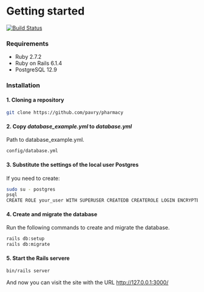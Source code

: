 # Getting started

[![Build Status](https://travis-ci.org/joemccann/dillinger.svg?branch=master)](https://travis-ci.org/joemccann/dillinger)

### Requirements

- Ruby 2.7.2
- Ruby on Rails 6.1.4
- PostgreSQL 12.9

### Installation

#### 1. Cloning a repository
```bash
git clone https://github.com/pavry/pharmacy
```
#### 2. Сopy *database_example.yml* to *database.yml*
Path to database_example.yml.
```bash
config/database.yml
```
#### 3. Substitute the settings of the local user Postgres
If you need to create:
```bash
sudo su - postgres
psql
CREATE ROLE your_user WITH SUPERUSER CREATEDB CREATEROLE LOGIN ENCRYPTED PASSWORD 'your_password';
```

#### 4. Create and migrate the database
Run the following commands to create and migrate the database.
```bash
rails db:setup
rails db:migrate
```
#### 5. Start the Rails servere

```bash
bin/rails server
```
And now you can visit the site with the URL http://127.0.0.1:3000/

